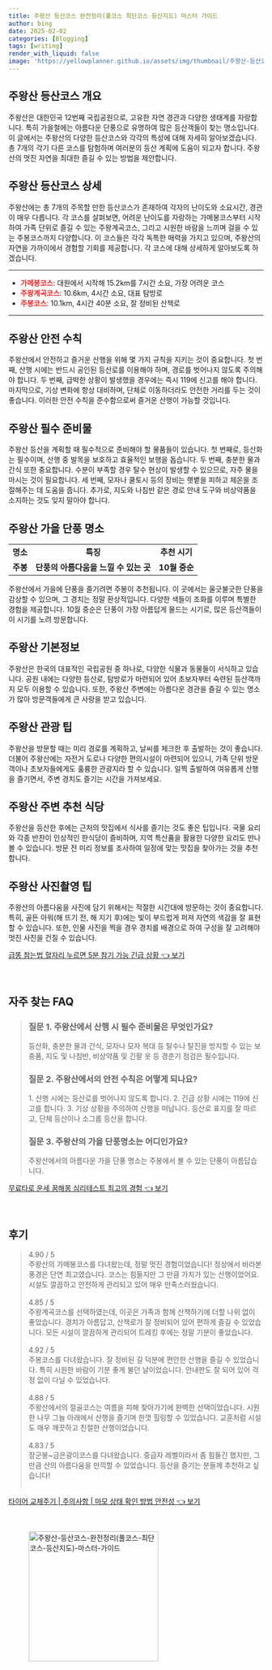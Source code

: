 ```yaml
---
title: 주왕산 등산코스 완전정리(풀코스 최단코스 등산지도) 마스터 가이드
author: bing
date: 2025-02-02
categories: [Blogging]
tags: [writing]
render_with_liquid: false
image: 'https://yellowplanner.github.io/assets/img/thumbnail/주왕산-등산코스-완전정리(풀코스-최단코스-등산지도)-마스터-가이드.webp'
---
```



<h2 id='주왕산-등산코스-개요'>주왕산 등산코스 개요</h2>

<p>주왕산은 대한민국 12번째 국립공원으로, 고유한 자연 경관과 다양한 생태계를 자랑합니다. 특히 가을철에는 아름다운 단풍으로 유명하여 많은 등산객들이 찾는 명소입니다. 이 글에서는 주왕산의 다양한 등산코스와 각각의 특성에 대해 자세히 알아보겠습니다. 총 7개의 각기 다른 코스를 탐험하며 여러분의 등산 계획에 도움이 되고자 합니다. 주왕산의 멋진 자연을 최대한 즐길 수 있는 방법을 제안합니다.</p>

<h2 id='주왕산-등산코스-상세'>주왕산 등산코스 상세</h2>

<p>주왕산에는 총 7개의 주목할 만한 등산코스가 존재하여 각자의 난이도와 소요시간, 경관이 매우 다릅니다. 각 코스를 살펴보면, 어려운 난이도를 자랑하는 가메봉코스부터 시작하여 가족 단위로 즐길 수 있는 주왕계곡코스, 그리고 시원한 바람을 느끼며 걸을 수 있는 주봉코스까지 다양합니다. 이 코스들은 각각 독특한 매력을 가지고 있으며, 주왕산의 자연을 가까이에서 경험할 기회를 제공합니다. 각 코스에 대해 상세하게 알아보도록 하겠습니다.</p>

<hr />

<ul>
    <li><b><span style="color: #ee2323;">가메봉코스</span></b>: 대원에서 시작해 15.2km를 7시간 소요, 가장 어려운 코스</li>
    <li><b><span style="color: #ee2323;">주왕계곡코스</span></b>: 10.6km, 4시간 소요, 대표 탐방로</li>
    <li><b><span style="color: #ee2323;">주봉코스</span></b>: 10.1km, 4시간 40분 소요, 잘 정비된 산책로</li>
</ul>

<hr />

<h2 id='주왕산-안전수칙'>주왕산 안전 수칙</h2>

<p>주왕산에서 안전하고 즐거운 산행을 위해 몇 가지 규칙을 지키는 것이 중요합니다. 첫 번째, 산행 시에는 반드시 공인된 등산로를 이용해야 하며, 경로를 벗어나지 않도록 주의해야 합니다. 두 번째, 급박한 상황이 발생했을 경우에는 즉시 119에 신고를 해야 합니다. 마지막으로, 기상 변화에 항상 대비하며, 단체로 이동하더라도 안전한 거리를 두는 것이 좋습니다. 이러한 안전 수칙을 준수함으로써 즐거운 산행이 가능할 것입니다.</p>

<h2 id='주왕산-필수준비물'>주왕산 필수 준비물</h2>

<p>주왕산 등산을 계획할 때 필수적으로 준비해야 할 물품들이 있습니다. 첫 번째로, 등산화는 필수이며, 산행 중 발목을 보호하고 효율적인 보행을 돕습니다. 두 번째, 충분한 물과 간식 또한 중요합니다. 수분이 부족할 경우 탈수 현상이 발생할 수 있으므로, 자주 물을 마시는 것이 필요합니다. 세 번째, 모자나 쿨토시 등의 장비는 햇볕을 피하고 체온을 조절해주는 데 도움을 줍니다. 추가로, 지도와 나침반 같은 경로 안내 도구와 비상약품을 소지하는 것도 잊지 말아야 합니다.</p>

<h2 id='주왕산-가을단풍명소'>주왕산 가을 단풍 명소</h2>

<table>
    <tr>
        <td style="text-align: center; height: 17px;"><b>명소</b></td>
        <td style="text-align: center; height: 17px;"><b>특징</b></td>
        <td style="text-align: center; height: 17px;"><b>추천 시기</b></td>
    </tr>
    <tr>
        <td style="text-align: center; height: 17px;"><b>주봉</b></td>
        <td style="text-align: center; height: 17px;"><b>단풍의 아름다움을 느낄 수 있는 곳</b></td>
        <td style="text-align: center; height: 17px;"><b>10월 중순</b></td>
    </tr>
</table>

<p>주왕산에서 가을에 단풍을 즐기려면 주봉이 추천됩니다. 이 곳에서는 울긋불긋한 단풍을 감상할 수 있으며, 그 경치는 정말 환상적입니다. 다양한 색들이 조화를 이루며 특별한 경험을 제공합니다. 10월 중순은 단풍이 가장 아름답게 물드는 시기로, 많은 등산객들이 이 시기를 노려 방문합니다.</p>

<h2 id='주왕산-기본정보'>주왕산 기본정보</h2>

<p>주왕산은 한국의 대표적인 국립공원 중 하나로, 다양한 식물과 동물들이 서식하고 있습니다. 공원 내에는 다양한 등산로, 탐방로가 마련되어 있어 초보자부터 숙련된 등산객까지 모두 이용할 수 있습니다. 또한, 주왕산 주변에는 아름다운 경관을 즐길 수 있는 명소가 많아 방문객들에게 큰 사랑을 받고 있습니다.</p>

<h2 id='주왕산-관광팁'>주왕산 관광 팁</h2>

<p>주왕산을 방문할 때는 미리 경로를 계획하고, 날씨를 체크한 후 출발하는 것이 좋습니다. 더불어 주왕산에는 자전거 도로나 다양한 편의시설이 마련되어 있으니, 가족 단위 방문객이나 초보자들에게도 훌륭한 관광지라 할 수 있습니다. 일찍 출발하여 여유롭게 산행을 즐기면서, 주변 경치도 즐기는 시간을 가져보세요.</p>

<h2 id='주왕산-추천-식당'>주왕산 주변 추천 식당</h2>

<p>주왕산을 등산한 후에는 근처의 맛집에서 식사를 즐기는 것도 좋은 팁입니다. 국물 요리와 각종 반찬이 인상적인 한식당이 즐비하며, 지역 특산품을 활용한 다양한 요리도 만나볼 수 있습니다. 방문 전 미리 정보를 조사하여 일정에 맞는 맛집을 찾아가는 것을 추천합니다.</p>

<h2 id='주왕산-사진촬영-팁'>주왕산 사진촬영 팁</h2>

<p>주왕산의 아름다움을 사진에 담기 위해서는 적절한 시간대에 방문하는 것이 중요합니다. 특히, 골든 아워(해 뜨기 전, 해 지기 후)에는 빛이 부드럽게 퍼져 자연의 색감을 잘 표현할 수 있습니다. 또한, 인물 사진을 찍을 경우 경치를 배경으로 하여 구성을 잘 고려해야 멋진 사진을 건질 수 있습니다.</p>


<p><a class="click-button" title="급똥 참는법 혈자리 누르면 5분 참기 가능 긴급 상황" href="https://yellowplanner.github.io/posts/%EA%B8%89%EB%98%A5-%EC%B0%B8%EB%8A%94%EB%B2%95-%ED%98%88%EC%9E%90%EB%A6%AC-%EB%88%84%EB%A5%B4%EB%A9%B4-5%EB%B6%84-%EC%B0%B8%EA%B8%B0-%EA%B0%80%EB%8A%A5-%EA%B8%B4%EA%B8%89-%EC%83%81%ED%99%A9/" rel="dofollow">급똥 참는법 혈자리 누르면 5분 참기 가능 긴급 상황 👈 보기</a></p><br>
<h2 id='자주_찾는_FAQ'>자주 찾는 FAQ</h2>
<div itemscope="" itemtype="https://schema.org/FAQPage"> 
<blockquote> 
<div itemscope="" itemprop="mainEntity" itemtype="https://schema.org/Question"> 
<h3 itemprop="name">질문 1. 주왕산에서 산행 시 필수 준비물은 무엇인가요?</h3> 
<div itemscope="" itemprop="acceptedAnswer" itemtype="https://schema.org/Answer"> 
<span itemprop="text"> 
<p>등산화, 충분한 물과 간식, 모자나 모자 복대 등 탈수나 탈진을 방지할 수 있는 보충품, 지도 및 나침반, 비상약품 및 긴팔 옷 등 경춘기 점검은 필수입니다.</p> 
</span> 
</div> 
</div> 
<div itemscope="" itemprop="mainEntity" itemtype="https://schema.org/Question"> 
<h3 itemprop="name">질문 2. 주왕산에서의 안전 수칙은 어떻게 되나요?</h3> 
<div itemscope="" itemprop="acceptedAnswer" itemtype="https://schema.org/Answer"> 
<span itemprop="text"> 
<p>1. 산행 시에는 등산로를 벗어나지 않도록 합니다. 2. 긴급 상황 시에는 119에 신고를 합니다. 3. 기상 상황을 주의하여 산행을 떠납니다. 등산로 표지를 잘 따르고, 단체 등산이나 소그룹 등산을 합니다.</p> 
</span> 
</div> 
</div> 
<div itemscope="" itemprop="mainEntity" itemtype="https://schema.org/Question"> 
<h3 itemprop="name">질문 3. 주왕산의 가을 단풍명소는 어디인가요?</h3> 
<div itemscope="" itemprop="acceptedAnswer" itemtype="https://schema.org/Answer"> 
<span itemprop="text"> 
<p>주왕산에서의 아름다운 가을 단풍 명소는 주봉에서 볼 수 있는 단풍이 아름답습니다.</p> 
</span> 
</div> 
</div> 
</blockquote> 
</div>
<p><a class="click-button" title="무료타로 운세 꿈해몽 심리테스트 최고의 경험" href="https://yellowplanner.github.io/posts/%EB%AC%B4%EB%A3%8C%ED%83%80%EB%A1%9C-%EC%9A%B4%EC%84%B8-%EA%BF%88%ED%95%B4%EB%AA%BD-%EC%8B%AC%EB%A6%AC%ED%85%8C%EC%8A%A4%ED%8A%B8-%EC%B5%9C%EA%B3%A0%EC%9D%98-%EA%B2%BD%ED%97%98/" rel="dofollow">무료타로 운세 꿈해몽 심리테스트 최고의 경험 👈 보기</a></p><br>
<h2 id='후기'>후기</h2>
<div itemscope itemtype="https://schema.org/Product">
  <blockquote>
  <div itemprop="review" itemscope itemtype="https://schema.org/Review">
      <div itemprop="reviewRating" itemscope itemtype="https://schema.org/Rating"> <span itemprop="ratingValue">4.90</span> / <span itemprop="bestRating">5</span> </div>
      <span itemprop="reviewBody">주왕산의 가메봉코스를 다녀왔는데, 정말 멋진 경험이었습니다! 정상에서 바라본 풍경은 단연 최고였습니다. 코스는 힘들지만 그 만큼 가치가 있는 산행이었어요. 시설도 깔끔하고 안전하게 관리되고 있어 매우 만족스러웠습니다.</span>
  </div>
  <br>
  <div itemprop="review" itemscope itemtype="https://schema.org/Review">
      <div itemprop="reviewRating" itemscope itemtype="https://schema.org/Rating"> <span itemprop="ratingValue">4.85</span> / <span itemprop="bestRating">5</span> </div>
      <span itemprop="reviewBody">주왕계곡코스를 선택하였는데, 이곳은 가족과 함께 산책하기에 더할 나위 없이 좋았습니다. 경치가 아름답고, 산책로가 잘 정비되어 있어 편하게 즐길 수 있었습니다. 모든 시설이 깔끔하게 관리되어 트레킹 후에는 정말 기분이 좋았습니다.</span>
  </div>
  <br>
  <div itemprop="review" itemscope itemtype="https://schema.org/Review">
      <div itemprop="reviewRating" itemscope itemtype="https://schema.org/Rating"> <span itemprop="ratingValue">4.92</span> / <span itemprop="bestRating">5</span> </div>
      <span itemprop="reviewBody">주봉코스를 다녀왔습니다. 잘 정비된 길 덕분에 편안한 산행을 즐길 수 있었습니다. 특히 시원한 바람이 기분 좋게 불던 날이었습니다. 안내판도 잘 되어 있어 걱정 없이 다닐 수 있었습니다.</span>
  </div>
  <br>
  <div itemprop="review" itemscope itemtype="https://schema.org/Review">
      <div itemprop="reviewRating" itemscope itemtype="https://schema.org/Rating"> <span itemprop="ratingValue">4.88</span> / <span itemprop="bestRating">5</span> </div>
      <span itemprop="reviewBody">주왕산에서의 절골코스는 여름을 피해 찾아가기에 완벽한 선택이었습니다. 시원한 나무 그늘 아래에서 산행을 즐기며 한껏 힐링할 수 있었습니다. 교훈처럼 시설도 매우 깨끗하고 친절한 산행이었습니다.</span>
  </div>
  <br>
  <div itemprop="review" itemscope itemtype="https://schema.org/Review">
      <div itemprop="reviewRating" itemscope itemtype="https://schema.org/Rating"> <span itemprop="ratingValue">4.83</span> / <span itemprop="bestRating">5</span> </div>
      <span itemprop="reviewBody">장군봉~금은광이코스를 다녀왔습니다. 중급자 레벨이라서 좀 힘들긴 했지만, 그만큼 산의 아름다움을 만끽할 수 있었습니다. 등산을 즐기는 분들께 추천하고 싶습니다!</span>
  </div>
  <br>
  </blockquote>
</div>
<p><a class="click-button" title="타이어 교체주기 | 주의사항 | 마모 상태 확인 방법 안전성" href="https://yellowplanner.github.io/posts/%ED%83%80%EC%9D%B4%EC%96%B4-%EA%B5%90%EC%B2%B4%EC%A3%BC%EA%B8%B0-%EC%A3%BC%EC%9D%98%EC%82%AC%ED%95%AD-%EB%A7%88%EB%AA%A8-%EC%83%81%ED%83%9C-%ED%99%95%EC%9D%B8-%EB%B0%A9%EB%B2%95-%EC%95%88%EC%A0%84%EC%84%B1/" rel="dofollow">타이어 교체주기 | 주의사항 | 마모 상태 확인 방법 안전성 👈 보기</a></p><br>
<figure class="image"><img src="https://yellowplanner.github.io/assets/img/thumbnail/주왕산-등산코스-완전정리(풀코스-최단코스-등산지도)-마스터-가이드.webp" alt="주왕산-등산코스-완전정리(풀코스-최단코스-등산지도)-마스터-가이드" width="256" height="256"></figure>